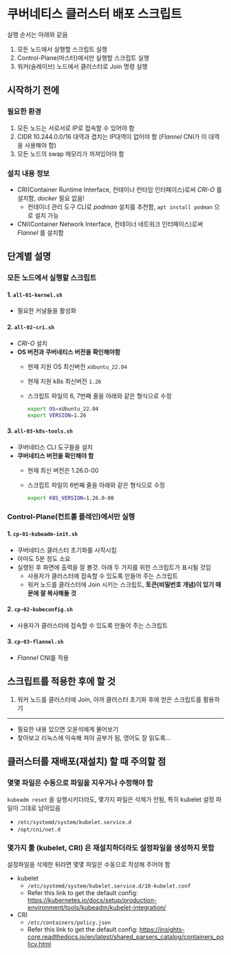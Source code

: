 # 쿠버네티스 클러스터 배포 스크립트

실행 순서는 아래와 같음

1. 모든 노드에서 실행할 스크립트 실행
2. Control-Plane(마스터)에서만 실행할 스크립트 실행
3. 워커(슬레이브) 노드에서 클러스터로 Join 명령 실행

## 시작하기 전에

### 필요한 환경

1. 모든 노드는 서로서로 IP로 접속할 수 있어야 함
2. CIDR 10.244.0.0/16 대역과 겹치는 IP대역이 없어야 함 (_Flannel_ CNI가 이 대역을 사용해야 함)
3. 모든 노드의 swap 메모리가 꺼져있어야 함

### 설치 내용 정보

- CRI(Container Runtime Interface, 컨테이너 런타임 인터페이스)로써 _CRI-O_ 를 설치함, _docker_ 필요 없음!
  - 컨테이너 관리 도구 CLI로 _podman_ 설치를 추천함, `apt install podman` 으로 설치 가능
- CNI(Container Network Interface, 컨테이너 네트워크 인터페이스)로써 _Flannel_ 를 설치함

## 단계별 설명

### 모든 노드에서 실행할 스크립트

#### 1. `all-01-kernel.sh`

- 필요한 커널들을 활성화

#### 2. `all-02-cri.sh`

- _CRI-O_ 설치
- **OS 버전과 쿠버네티스 버전을 확인해야함**
  - 현재 지원 OS 최신버전 `xUbuntu_22.04`
  - 현재 지원 k8s 최신버전 `1.26`
  - 스크립트 파일의 6, 7번째 줄을 아래와 같은 형식으로 수정

      ```bash
      export OS=xUbuntu_22.04
      export VERSION=1.26
      ```

#### 3. `all-03-k8s-tools.sh`

- 쿠버네티스 CLI 도구들을 설치
- **쿠버네티스 버전을 확인해야 함**
  - 현재 최신 버전은 1.26.0-00
  - 스크립트 파일의 6번째 줄을 아래와 같은 형식으로 수정

      ```bash
      export K8S_VERSION=1.26.0-00
      ```

### Control-Plane(컨트롤 플레인)에서만 실행

#### 1. `cp-01-kubeadm-init.sh`

- 쿠버네티스 클러스터 초기화를 시작시킴
- 아마도 5분 정도 소요
- 실행된 후 화면에 출력을 잘 볼것. 아래 두 가지를 위한 스크립트가 표시될 것임
  - 사용자가 클러스터에 접속할 수 있도록 만들어 주는 스크립트
  - 워커 노드를 클러스터에 Join 시키는 스크립트, **토큰(비밀번호 개념)이 있기 때문에 잘 복사해둘 것**

#### 2. `cp-02-kubeconfig.sh`

- 사용자가 클러스터에 접속할 수 있도록 만들어 주는 스크립트

#### 3. `cp-03-flannel.sh`

- _Flannel_ CNI를 적용

## 스크립트를 적용한 후에 할 것

1. 워커 노드를 클러스터에 Join, 아까 클러스터 초기화 후에 얻은 스크립트를 활용하기

---

- 필요한 내용 있으면 오윤석에게 물어보기
- 찾아보고 리눅스에 익숙해 져야 공부가 됨, 영어도 잘 읽도록...

## 클러스터를 재배포(재설치) 할 때 주의할 점

### 몇몇 파일은 수동으로 파일을 지우거나 수정해야 함

`kubeadm reset` 을 실행시키더라도, 몇가지 파일은 삭제가 안됨, 특히 kubelet 설정 파일이 그대로 남아있음

- `/etc/systemd/system/kubelet.service.d`
- `/opt/cni/net.d`

### 몇가지 툴 (kubelet, CRI) 은 재설치하더라도 설정파일을 생성하지 못함

설정파일을 삭제한 뒤라면 몇몇 파일은 수동으로 작성해 주어야 함

- kubelet
  - `/etc/systemd/system/kubelet.service.d/10-kubelet.conf`
  - Refer this link to get the default config: <https://kubernetes.io/docs/setup/production-environment/tools/kubeadm/kubelet-integration/>
- CRI
  - `/etc/containers/policy.json`
  - Refer this link to get the default config: <https://insights-core.readthedocs.io/en/latest/shared_parsers_catalog/containers_policy.html>
